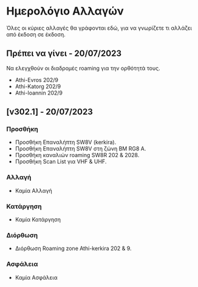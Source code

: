 
# Ημερολόγιο Αλλαγών
Όλες οι κύριες αλλαγές θα γράφονται εδώ, για να γνωρίζετε τι αλλάζει από έκδοση σε έκδοση.
 
 
## Πρέπει να γίνει - 20/07/2023
 
Να ελεγχθούν οι διαδρομές roaming για την ορθότητά τους.
- Athi-Evros 202/9
- Athi-Katorg 202/9
- Athi-Ioannin 202/9
 
## [v302.1] - 20/07/2023

### Προσθήκη
- Προσθήκη Επαναλήπτη SW8V (kerkira).
- Προσθήκη Επαναλήπτη SW8V στη ζώνη BM RG8 A.
- Προσθήκη καναλιών roaming SW8R 202 & 2028.  
- Προσθήκη Scan List για VHF & UHF.
  
### Αλλαγή
- Καμία Αλλαγή
  
### Κατάργηση
- Καμία Κατάργηση
  
### Διόρθωση
- Διόρθωση Roaming zone Athi-kerkira 202 & 9.

### Ασφάλεια
- Καμία Ασφάλεια
